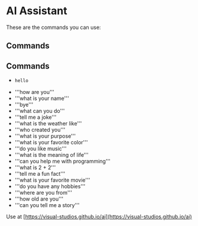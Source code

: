 # AI Assistant

These are the commands you can use:

## Commands
## Commands

- ```bash
  hello

- '''how are you'''
- '''what is your name'''
- '''bye'''
- '''what can you do'''
- '''tell me a joke'''
- '''what is the weather like'''
- '''who created you'''
- '''what is your purpose'''
- '''what is your favorite color'''
- '''do you like music'''
- '''what is the meaning of life'''
- '''can you help me with programming'''
- '''what is 2 + 2'''
- '''tell me a fun fact'''
- '''what is your favorite movie'''
- '''do you have any hobbies'''
- '''where are you from'''
- '''how old are you'''
- '''can you tell me a story'''

Use at [https://visual-studios.github.io/ai](https://visual-studios.github.io/ai)

